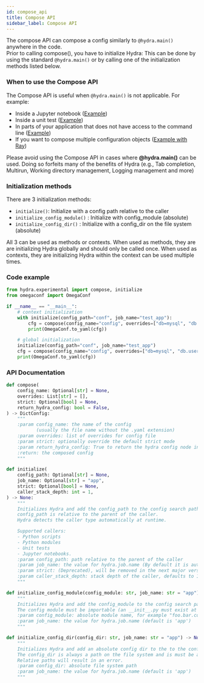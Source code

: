 ```yaml
---
id: compose_api
title: Compose API
sidebar_label: Compose API
---
```


The compose API can compose a config similarly to `@hydra.main()` anywhere in the code.  
Prior to calling compose(), you have to initialize Hydra: This can be done by using the standard `@hydra.main()`
or by calling one of the initialization methods listed below.

### When to use the Compose API

The Compose API is useful when `@hydra.main()` is not applicable.
For example:

- Inside a Jupyter notebook ([Example](../advanced/jupyter_notebooks.md))
- Inside a unit test ([Example](../advanced/unit_testing.md))
- In parts of your application that does not have access to the command line ([Example](https://github.com/facebookresearch/hydra/tree/1.0_branch/examples/advanced/ad_hoc_composition))
- If you want to compose multiple configuration objects ([Example with Ray](https://github.com/facebookresearch/hydra/blob/master/examples/advanced/ray_example/ray_compose_example.py))

<div class="alert alert--info" role="alert">
Please avoid using the Compose API in cases where <b>@hydra.main()</b> can be used.  
Doing so forfeits many of the benefits of Hydra
(e.g., Tab completion, Multirun, Working directory management, Logging management and more)
</div>

### Initialization methods
There are 3 initialization methods:
- `initialize()`: Initialize with a config path relative to the caller
- `initialize_config_module()` : Initialize with config_module (absolute)
- `initialize_config_dir()` : Initialize with a config_dir on the file system (absolute)

All 3 can be used as methods or contexts.
When used as methods, they are are initializing Hydra globally and should only be called once.
When used as contexts, they are initializing Hydra within the context can be used multiple times.

### Code example
```python
from hydra.experimental import compose, initialize
from omegaconf import OmegaConf

if __name__ == "__main__":
    # context initialization
    with initialize(config_path="conf", job_name="test_app"):
        cfg = compose(config_name="config", overrides=["db=mysql", "db.user=me"])
        print(OmegaConf.to_yaml(cfg))

    # global initialization
    initialize(config_path="conf", job_name="test_app")
    cfg = compose(config_name="config", overrides=["db=mysql", "db.user=me"])
    print(OmegaConf.to_yaml(cfg))
```
### API Documentation

```python title="Compose API"
def compose(
    config_name: Optional[str] = None,
    overrides: List[str] = [],
    strict: Optional[bool] = None,
    return_hydra_config: bool = False,
) -> DictConfig:
    """
    :param config_name: the name of the config
           (usually the file name without the .yaml extension)
    :param overrides: list of overrides for config file
    :param strict: optionally override the default strict mode
    :param return_hydra_config: True to return the hydra config node in the result
    :return: the composed config
    """
```

```python title="Relative initialization"
def initialize(
    config_path: Optional[str] = None,
    job_name: Optional[str] = "app",
    strict: Optional[bool] = None,
    caller_stack_depth: int = 1,
) -> None:
    """
    Initializes Hydra and add the config_path to the config search path.
    config_path is relative to the parent of the caller.
    Hydra detects the caller type automatically at runtime.

    Supported callers:
    - Python scripts
    - Python modules
    - Unit tests
    - Jupyter notebooks.
    :param config_path: path relative to the parent of the caller
    :param job_name: the value for hydra.job.name (By default it is automatically detected based on the caller)
    :param strict: (Deprecated), will be removed in the next major version
    :param caller_stack_depth: stack depth of the caller, defaults to 1 (direct caller).
    """
```

```python title="Initialzing with config module"
def initialize_config_module(config_module: str, job_name: str = "app") -> None:
    """
    Initializes Hydra and add the config_module to the config search path.
    The config module must be importable (an __init__.py must exist at its top level)
    :param config_module: absolute module name, for example "foo.bar.conf".
    :param job_name: the value for hydra.job.name (default is 'app')
    """
```
```python title="Initialzing with config directory"
def initialize_config_dir(config_dir: str, job_name: str = "app") -> None:
    """
    Initializes Hydra and add an absolute config dir to the to the config search path.
    The config_dir is always a path on the file system and is must be an absolute path.
    Relative paths will result in an error.
    :param config_dir: absolute file system path
    :param job_name: the value for hydra.job.name (default is 'app')
    """
```


